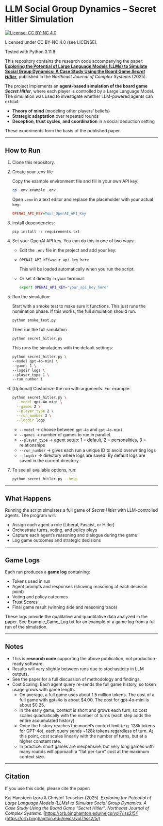 # LLM Social Group Dynamics – Secret Hitler Simulation

[![License: CC BY-NC 4.0](https://img.shields.io/badge/License-CC%20BY--NC%204.0-lightgrey.svg)](https://creativecommons.org/licenses/by-nc/4.0/)

Licensed under CC BY-NC 4.0 (see LICENSE).

Tested with Python 3.11.8

This repository contains the research code accompanying the paper:
**[Exploring the Potential of Large Language Models (LLMs) to Simulate Social Group Dynamics: A Case Study Using the Board Game *Secret Hitler*](https://orb.binghamton.edu/nejcs/vol7/iss2/5/)**, published in the *Northeast Journal of Complex Systems* (2025).

The project implements an **agent-based simulation of the board game *Secret Hitler***, where each player is controlled by a Large Language Model. The simulation was used to investigate whether LLM-powered agents can exhibit:

* **Theory of mind** (modeling other players’ beliefs)
* **Strategic adaptation** over repeated rounds
* **Deception, trust cycles, and coordination** in a social deduction setting

These experiments form the basis of the published paper.

---

## How to Run

1. Clone this repository.
2. Create your .env file
 
   Copy the example environment file and fill in your own API key:
   
   ```bash
   cp .env.example .env
   ```
   
   Open `.env` in a text editor and replace the placeholder with your actual key:

   ```ini
   OPENAI_API_KEY=Your_OpenAI_API_Key
   ```
   
5. Install dependencies:

   ```bash
   pip install -r requirements.txt
   ```
6. Set your OpenAI API key. You can do this in one of two ways:

   * Edit the `.env` file in the project and add your key:
   * 
     ```
     OPENAI_API_KEY=your_api_key_here
     ```

     This will be loaded automatically when you run the script.
   * Or set it directly in your terminal:

     ```bash
     export OPENAI_API_KEY="your_api_key_here"
     ```
7. Run the simulation:

   Start with a smoke test to make sure it functions. This just runs the nomination phase. If this works, the full simulation should run.

   ```bash
   python smoke_test.py
   ```

   Then run the full simulation

   ```bash
   python secret_hitler.py
   ```

   This runs the simulations with the default settings:

   ```bash
   python secret_hitler.py \
   --model gpt-4o-mini \
   --games 1 \
   --logdir logs \
   --player_type 1 \
   --run_number 1
   ```

   
8. (Optional) Customize the run with arguments. For example:

   ```bash
   python secret_hitler.py \
     --model gpt-4o-mini \
     --games 2 \
     --player_type 2 \
     --run_number 3 \
     --logdir logs
   ```

   * `--model` → choose between `gpt-4o` and `gpt-4o-mini`
   * `--games` → number of games to run in parallel.
   * `--player_type` → agent setup: 1 = default, 2 = personalities, 3 = relationships
   * `--run_number` → gives each run a unique ID to avoid overwriting logs
   * `--logdir` → directory where logs are saved. By default logs are saved in the current directory.
  
9. To see all available options, run:

   ```bash
   python secret_hitler.py --help
   ```

---

## What Happens

Running the script simulates a full game of *Secret Hitler* with LLM-controlled agents. The program will:

* Assign each agent a role (Liberal, Fascist, or Hitler)
* Orchestrate turns, voting, and policy plays
* Capture each agent’s reasoning and dialogue during the game
* Log game outcomes and strategic decisions

---

## Game Logs

Each run produces a **game log** containing:


* Tokens used in run 
* Agent prompts and responses (showing reasoning at each decision point)
* Voting and policy outcomes
* Trust Scores
* Final game result (winning side and reasoning trace)

These logs provide the qualitative and quantitative data analyzed in the paper. See Example_Game_Log.txt for an example of a game log from a full run of the simulation. 

---

## Notes

* This is **research code** supporting the above publication, not production-ready software.
* Results will vary slightly between runs due to stochasticity in LLM outputs.
* See the paper for a full discussion of methodology and findings.
* Cost Scaling: Each agent query re-sends the full game history, so token usage grows with game length.
   * On average, a full game uses about 1.5 million tokens. The cost of a full game with gpt-4o is about $4.00. The cost for gpt-4o-mini is about $0.25.
   *  In the early game, context is short and grows each turn, so cost scales quadratically with the number of turns (each step adds the entire accumulated history).
   *  Once the history reaches the model’s context limit (e.g. 128k tokens for GPT-4o), each query sends ~128k tokens regardless of turn. At this point, cost scales linearly with the number of turns, but at a higher constant rate.
   *  In practice: short games are inexpensive, but very long games with many rounds will approach a “flat per-turn” cost at the maximum context size.

---

## Citation

If you use this code, please cite the paper:

Kaj Hansteen Izora & Christof Teuscher (2025).
*Exploring the Potential of Large Language Models (LLMs) to Simulate Social Group Dynamics: A Case Study Using the Board Game "Secret Hitler"*.
*Northeast Journal of Complex Systems*.
[https://orb.binghamton.edu/nejcs/vol7/iss2/5/](https://orb.binghamton.edu/nejcs/vol7/iss2/5/)
